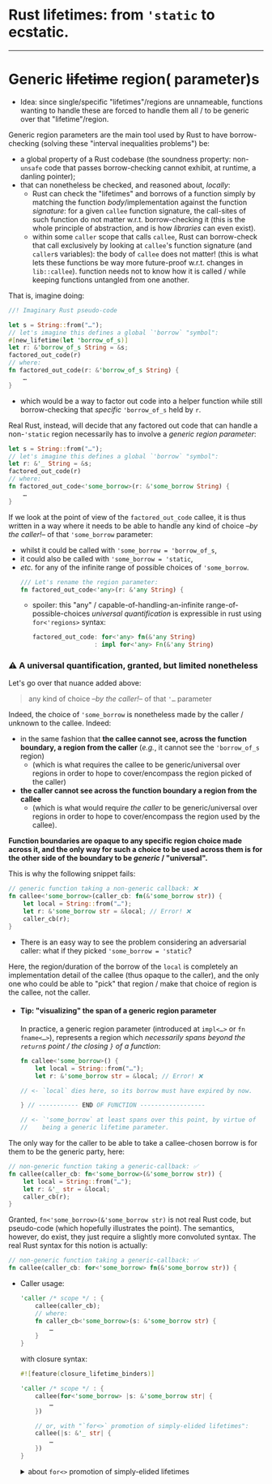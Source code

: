 # Rust lifetimes: from `'static` to ecstatic.






___

# Generic ~~lifetime~~ region( parameter)s

  - Idea: since single/specific "lifetimes"/regions are unnameable, functions wanting to handle these are forced to handle them all / to be generic over that "lifetime"/region.

Generic region parameters are the main tool used by Rust to have borrow-checking (solving these "interval inequalities problems") be:

  - a global property of a Rust codebase (the soundness property: non-`unsafe` code that passes borrow-checking cannot exhibit, at runtime, a danling pointer);
  - that can nonetheless be checked, and reasoned about, _locally_:
      - Rust can check the "lifetimes" and borrows of a function simply by matching the function _body_/implementation against the function _signature_: for a given `callee` function signature, the call-sites of such function do not matter w.r.t. borrow-checking it (this is the whole principle of abstraction, and is how _libraries_ can even exist).
      - within some `caller` scope that calls `callee`, Rust can borrow-check that call exclusively by looking at `callee`'s function signature (and `caller`s variables): the body of `callee` does not matter! (this is what lets these functions be way more future-proof w.r.t. changes in `lib::callee`). function needs not to know how it is called
      /  while keeping functions untangled from one another.

That is, imagine doing:

```rs
//! Imaginary Rust pseudo-code

let s = String::from("…");
// let's imagine this defines a global `'borrow` "symbol":
#[new_lifetime(let 'borrow_of_s)]
let r: &'borrow_of_s String = &s;
factored_out_code(r)
// where:
fn factored_out_code(r: &'borrow_of_s String) {
    …
}
```

  - which would be a way to factor out code into a helper function while still borrow-checking that _specific_ `'borrow_of_s` held by `r`.

Real Rust, instead, will decide that any factored out code that can handle a non-`'static` region necessarily has to involve a _generic region parameter_:

```rs
let s = String::from("…");
// let's imagine this defines a global `'borrow` "symbol":
let r: &'_ String = &s;
factored_out_code(r)
// where:
fn factored_out_code<'some_borrow>(r: &'some_borrow String) {
    …
}
```

If we look at the point of view of the `factored_out_code` callee, it is thus written in a way where it needs to be able to handle any kind of choice –_by the caller!_– of that `'some_borrow` parameter:
  - whilst it could be called with `'some_borrow = 'borrow_of_s`,
  - it could also be called with `'some_borrow = 'static`,
  - _etc._ for any of the infinite range of possible choices of `'some_borrow`.
    ```rs
    /// Let's rename the region parameter:
    fn factored_out_code<'any>(r: &'any String) {
    ```
    - spoiler: this "any" / capable-of-handling-an-infinite range-of-possible-choices _universal quantification_ is expressible in rust using `for<'regions>` syntax:
      ```rs
      factored_out_code: for<'any> fn(&'any String)
                       : impl for<'any> Fn(&'any String)
      ```

### ⚠️ A universal quantification, granted, but limited nonetheless

Let's go over that nuance added above:

> any kind of choice –_by the caller!_– of that `'…` parameter

Indeed, the choice of `'some_borrow` is nonetheless made by the caller / unknown to the callee. Indeed:
  - in the same fashion that **the callee cannot see, across the function boundary, a region from the caller** (_e.g._, it cannot see the `'borrow_of_s` region)
      - (which is what requires the callee to be generic/universal over regions in order to hope to cover/encompass the region picked of the caller)
  - **the caller cannot see across the function boundary a region from the callee**
      - (which is what would require _the caller_ to be generic/universal over regions in order to hope to cover/encompass the region used by the callee).

**Function boundaries are opaque to any specific region choice made across it, and the only way for such a choice to be used across them is for the other side of the boundary to be _generic_ / "universal".**

This is why the following snippet fails:

```rs
// generic function taking a non-generic callback: ❌
fn callee<'some_borrow>(caller_cb: fn(&'some_borrow str)) {
    let local = String::from("…");
    let r: &'some_borrow str = &local; // Error! ❌
    caller_cb(r);
}
```

  - There is an easy way to see the problem considering an adversarial caller: what if they picked `'some_borrow = 'static`?

Here, the region/duration of the borrow of the `local` is completely an implementation detail of the callee (thus opaque to the caller), and the only one who could be able to "pick" that region / make that choice of region is the callee, not the caller.

  - #### Tip: "visualizing" the span of a generic region parameter

    In practice, a generic region parameter (introduced at `impl<…>` or `fn fname<…>`), represents a region which _necessarily spans beyond the `return`s point / the closing `}` of a function_:

    ```rs
    fn callee<'some_borrow>() {
        let local = String::from("…");
        let r: &'some_borrow str = &local; // Error! ❌

    // <- `local` dies here, so its borrow must have expired by now.

    } // ----------- END OF FUNCTION ------------------

    // <- `'some_borrow` at least spans over this point, by virtue of
    //    being a generic lifetime parameter.
    ```

The only way for the caller to be able to take a callee-chosen borrow is for them to be the generic party, here:

```rs
// non-generic function taking a generic-callback: ✅
fn callee(caller_cb: fn<'some_borrow>(&'some_borrow str)) {
    let local = String::from("…");
    let r: &'_ str = &local;
    caller_cb(r);
}
```

Granted, `fn<'some_borrow>(&'some_borrow str)` is not real Rust code, but pseudo-code (which hopefully illustrates the point). The semantics, however, do exist, they just require a slightly more convoluted syntax. The real Rust syntax for this notion is actually:

```rs
// non-generic function taking a generic-callback: ✅
fn callee(caller_cb: for<'some_borrow> fn(&'some_borrow str)) {
```

  - Caller usage:
    ```rs
    'caller /* scope */ : {
        callee(caller_cb);
        // where:
        fn caller_cb<'some_borrow>(s: &'some_borrow str) {
            …
        }
    }
    ```

    with closure syntax:

    ```rs
    #![feature(closure_lifetime_binders)]

    'caller /* scope */ : {
        callee(for<'some_borrow> |s: &'some_borrow str| {
            …
        })

        // or, with "`for<>` promotion of simply-elided lifetimes":
        callee(|s: &'_ str| {
            …
        })
    }
    ```

    <details><summary>about <code>for&lt;&gt;</code> promotion of simply-elided lifetimes</summary>

    This is a very hacky area of Rust with a lot of _ad-hoc_ heuristics:

    ```rs
    'caller /* scope */ : {
        // an elided lifetime —explicitly, `'_`, or implicitly, `&`—
        // in closure-arg position (before type inference!),
        // gets "higher-order promoted" into a `for<>`/generic parameter:
        callee(|s: &'_ str| { // ✅
            …
        })
        /* this does not work in return-type position, though */

        // Also, when the signature of `callee` explicitly requires a
        // `impl for<'any> Fn(&'any str)` kind of parameter (or a subtrait
        // thereof), we can, *exceptionally*, delegate to type inference,
        // but only *provided that the literal closure expression be inlined
        // as an argument of such a function* (this does work even for
        // `for<>` lifetimes in return type position)
        callee(|s /* : <type inferred> */| { // ✅
            …
        });

        // Otherwise the promotion does not kick in.
        // For instance, the following fails:
        let caller_cb = |s| {
            // no matter how much we help type-inference here…
            let _: &str = s;
            …
        };
        // the fact that:
        //   - neither the closure arg has a visible lifetime placeholder;
        //   - nor it is inlined in argument position of a function expecting
        //     an `impl for<'any> Fn…` kind of signature
        // means higher-order promotion does not kick in, and we get an error:
        callee(caller_cb); // ❌
    }
    ```

    </details>
